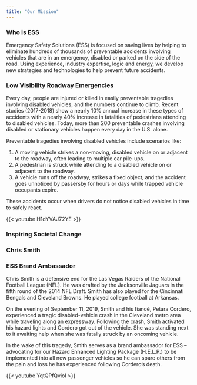 ```yaml
---
title: "Our Mission"
---
```

### Who is ESS
Emergency Safety Solutions (ESS) is focused on saving lives by helping to eliminate hundreds of thousands of preventable accidents involving vehicles that are in an emergency, disabled or parked on the side of the road. Using experience, industry expertise, logic and energy, we develop new strategies and technologies to help prevent future accidents.

### Low Visibility Roadway Emergencies
Every day, people are injured or killed in easily preventable tragedies involving disabled vehicles, and the numbers continue to climb. Recent studies (2017-2018) show a nearly 10% annual increase in these types of accidents with a nearly 40% increase in fatalities of pedestrians attending to disabled vehicles. Today, more than 200 preventable crashes involving disabled or stationary vehicles happen every day in the U.S. alone.

Preventable tragedies involving disabled vehicles include scenarios like:

1. A moving vehicle strikes a non-moving, disabled vehicle on or adjacent to the roadway, often leading to multiple car pile-ups.
2. A pedestrian is struck while attending to a disabled vehicle on or adjacent to the roadway.
3. A vehicle runs off the roadway, strikes a fixed object, and the accident goes unnoticed by passersby for hours or days while trapped vehicle occupants expire.

These accidents occur when drivers do not notice disabled vehicles in time to safely react.

{{< youtube H1dYVAJ72YE >}} 

### Inspiring Societal Change

### Chris Smith 
### ESS Brand Ambassador

Chris Smith is a defensive end for the Las Vegas Raiders of the National Football League (NFL). He was drafted by the Jacksonville Jaguars in the fifth round of the 2014 NFL Draft. Smith has also played for the Cincinnati Bengals and Cleveland Browns. He played college football at Arkansas.

 On the evening of September 11, 2019, Smith and his fiancé, Petara Cordero, experienced a tragic disabled-vehicle crash in the Cleveland metro area while traveling along an expressway. Following the crash, Smith activated his hazard lights and Cordero got out of the vehicle. She was standing next to it awaiting help when she was fatally struck by an oncoming vehicle. 

 In the wake of this tragedy, Smith serves as a brand ambassador for ESS – advocating for our Hazard Enhanced Lighting Package (H.E.L.P.) to be implemented into all new passenger vehicles so he can spare others from the pain and loss he has experienced following Cordero’s death.
 
{{< youtube YqtQPfQvioI >}} 
